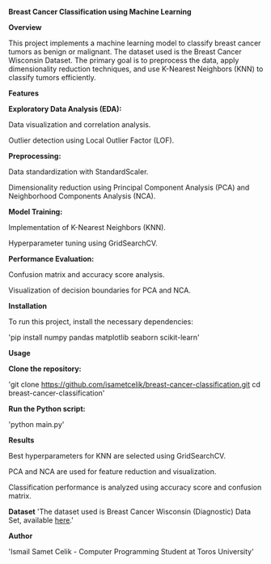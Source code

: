 **Breast Cancer Classification using Machine Learning**

**Overview**

This project implements a machine learning model to classify breast cancer tumors as benign or malignant. The dataset used is the Breast Cancer Wisconsin Dataset. The primary goal is to preprocess the data, apply dimensionality reduction techniques, and use K-Nearest Neighbors (KNN) to classify tumors efficiently.

**Features**

**Exploratory Data Analysis (EDA):**

Data visualization and correlation analysis.

Outlier detection using Local Outlier Factor (LOF).

**Preprocessing:**

Data standardization with StandardScaler.

Dimensionality reduction using Principal Component Analysis (PCA) and Neighborhood Components Analysis (NCA).

**Model Training:**

Implementation of K-Nearest Neighbors (KNN).

Hyperparameter tuning using GridSearchCV.

**Performance Evaluation:**

Confusion matrix and accuracy score analysis.

Visualization of decision boundaries for PCA and NCA.

**Installation**

To run this project, install the necessary dependencies:

'pip install numpy pandas matplotlib seaborn scikit-learn'

**Usage**

**Clone the repository:**

'git clone https://github.com/isametcelik/breast-cancer-classification.git
cd breast-cancer-classification'

**Run the Python script:**

'python main.py'

**Results**

Best hyperparameters for KNN are selected using GridSearchCV.

PCA and NCA are used for feature reduction and visualization.

Classification performance is analyzed using accuracy score and confusion matrix.

**Dataset**
'The dataset used is Breast Cancer Wisconsin (Diagnostic) Data Set, available [here](https://www.kaggle.com/datasets/uciml/breast-cancer-wisconsin-data).'

**Author**

'Ismail Samet Celik - Computer Programming Student at Toros University'
